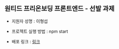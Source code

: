## 원티드 프리온보딩 프론트엔드 - 선발 과제

- 지원자 성명 : 이형섭

- 프로젝트 실행 방법 : npm start

- 배포 링크 : [링크](https://vennydev.github.io/wanted-pre-onboarding-frontend/signin)
